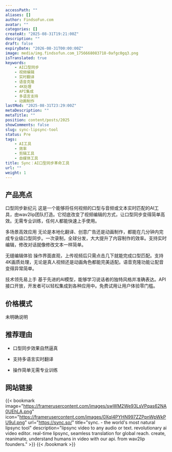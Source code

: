 ```yaml
---
accessPath: ""
aliases: []
author: FindsoFun.com
avatar: ""
categories: []
createAt: "2025-08-31T19:21:00Z"
description: ""
draft: false
expiryDate: "2026-08-31T00:00:00Z"
image: media/img.findsofun.com_1756668083718-0afgc0gq3.png
isTranslated: true
keywords:
    - AI口型同步
    - 视频编辑
    - 实时翻译
    - 语音克隆
    - 4K处理
    - API集成
    - 多语言支持
    - 动画制作
lastMod: "2025-08-31T23:29:00Z"
metaDescription: ""
metaTitle: ""
position: content/posts/2025
showComments: false
slug: sync-lipsync-tool
status: Pre
tags:
    - AI工具
    - 效率
    - 剪辑工具
    - 自媒体工具
title: Sync：AI口型同步革命工具
url: ""
weight: 1
---
```

## 产品亮点
口型同步新纪元
这是一个能够将任何视频的口型与音频或文本实时匹配的AI工具，由wav2lip团队打造。它彻底改变了视频编辑的方式，让口型同步变得简单高效。无需专业训练，任何人都能快速上手使用。

多场景高效应用
无论是本地化翻译、创意广告还是动画制作，都能在几分钟内完成专业级口型同步。一次录制，全球分发，大大提升了内容制作的效率。支持实时编辑，修改对话就像修改文本一样简单。

无缝编辑体验
操作界面直观，上传视频后只需点击几下就能完成口型匹配。支持4K画质处理，无论是真人视频还是动画角色都能完美适配。语音克隆功能让配音变得异常简单。

技术领先易上手
基于先进的AI模型，能够学习说话者的独特风格并准确表达。API接口开放，开发者可以轻松集成到各种应用中。免费试用让用户体验零门槛。

## 价格模式
<!--more-->未明确说明

## 推荐理由
- 口型同步效果自然逼真

- 支持多语言实时翻译

- 操作简单无需专业训练

## 网站链接
{{< bookmark image="https://framerusercontent.com/images/swWM2We93LsVPqas62NA0UEhLA.png" icon="https://framerusercontent.com/images/0Xql4PYHN997ZZPpnWpWkPU9uI.png" url="https://sync.so/" title="sync. - the world's most natural lipsync tool" description="lipsync video to any audio or text. revolutionary ai video editor. real-time lipsync, seamless translation for global reach. create, reanimate, understand humans in video with our api. from wav2lip founders." >}}
{{< /bookmark >}}


